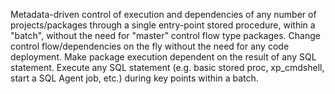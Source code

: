 Metadata-driven control of execution and dependencies of any number of projects/packages through a single entry-point stored procedure, within a "batch", without the need for "master" control flow type packages. Change control flow/dependencies on the fly without the need for any code deployment. Make package execution dependent on the result of any SQL statement. Execute any SQL statement (e.g. basic stored proc, xp_cmdshell, start a SQL Agent job, etc.) during key points within a batch. 
